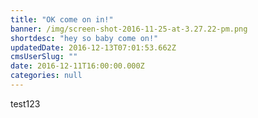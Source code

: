 ```yaml
---
title: "OK come on in!"
banner: /img/screen-shot-2016-11-25-at-3.27.22-pm.png
shortdesc: "hey so baby come on!"
updatedDate: 2016-12-13T07:01:53.662Z
cmsUserSlug: ""
date: 2016-12-11T16:00:00.000Z
categories: null
---
```


test123